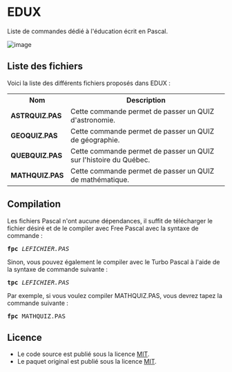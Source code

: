 # EDUX
Liste de commandes dédié à l'éducation écrit en Pascal. 

![image](https://user-images.githubusercontent.com/11842176/201684233-8b3af342-75d3-48df-993f-b2c88f2bf2a4.png)

<h2>Liste des fichiers</h3>

Voici la liste des différents fichiers proposés dans EDUX :

<table>
  <tr>
    <th>Nom</th>
    <th>Description</th>
  </tr>
  <tr>
      <td><b>ASTRQUIZ.PAS</b></td>
      <td>Cette commande permet de passer un QUIZ d'astronomie.</td>
  </tr>
  <tr>
      <td><b>GEOQUIZ.PAS</b></td>
      <td>Cette commande permet de passer un QUIZ de géographie.</td>  </tr> 
  <tr>  
      <td><b>QUEBQUIZ.PAS</b></td>
      <td>Cette commande permet de passer un QUIZ sur l'histoire du Québec.</td>
  </tr>
  <tr>
      <td><b>MATHQUIZ.PAS</b></td>
      <td>Cette commande permet de passer un QUIZ de mathématique.</td>
  </tr>  
 </table>

<h2>Compilation</h2>
	
Les fichiers Pascal n'ont aucune dépendances, il suffit de télécharger le fichier désiré et de le compiler avec Free Pascal avec la syntaxe de commande  :

<pre><b>fpc</b> <i>LEFICHIER.PAS</i></pre>
	
Sinon, vous pouvez également le compiler avec le Turbo Pascal à l'aide de la syntaxe de commande suivante :	

<pre><b>tpc</b> <i>LEFICHIER.PAS</i></pre>
	
Par exemple, si vous voulez compiler MATHQUIZ.PAS, vous devrez tapez la commande suivante :

<pre><b>fpc</b> MATHQUIZ.PAS</pre>

<h2>Licence</h2>
<ul>
 <li>Le code source est publié sous la licence <a href="https://github.com/gladir/EDUX/blob/main/LICENSE">MIT</a>.</li>
 <li>Le paquet original est publié sous la licence <a href="https://github.com/gladir/EDUX/blob/main/LICENSE">MIT</a>.</li>
</ul>
